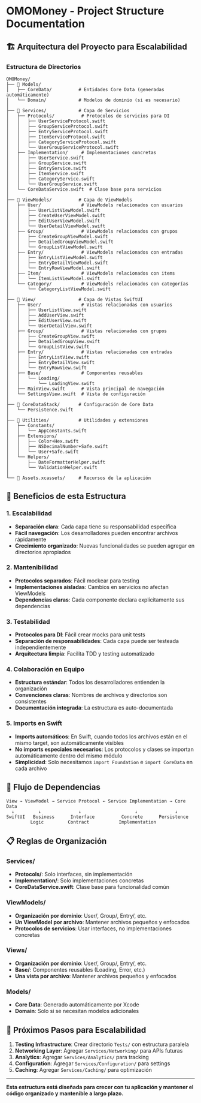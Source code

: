 # OMOMoney - Project Structure Documentation

## 🏗️ **Arquitectura del Proyecto para Escalabilidad**

### **Estructura de Directorios**

```
OMOMoney/
├── 📁 Models/
│   ├── CoreData/          # Entidades Core Data (generadas automáticamente)
│   └── Domain/            # Modelos de dominio (si es necesario)
│
├── 📁 Services/            # Capa de Servicios
│   ├── Protocols/          # Protocolos de servicios para DI
│   │   ├── UserServiceProtocol.swift
│   │   ├── GroupServiceProtocol.swift
│   │   ├── EntryServiceProtocol.swift
│   │   ├── ItemServiceProtocol.swift
│   │   ├── CategoryServiceProtocol.swift
│   │   └── UserGroupServiceProtocol.swift
│   ├── Implementation/     # Implementaciones concretas
│   │   ├── UserService.swift
│   │   ├── GroupService.swift
│   │   ├── EntryService.swift
│   │   ├── ItemService.swift
│   │   ├── CategoryService.swift
│   │   └── UserGroupService.swift
│   └── CoreDataService.swift  # Clase base para servicios
│
├── 📁 ViewModels/          # Capa de ViewModels
│   ├── User/               # ViewModels relacionados con usuarios
│   │   ├── UserListViewModel.swift
│   │   ├── CreateUserViewModel.swift
│   │   ├── EditUserViewModel.swift
│   │   └── UserDetailViewModel.swift
│   ├── Group/              # ViewModels relacionados con grupos
│   │   ├── CreateGroupViewModel.swift
│   │   ├── DetailedGroupViewModel.swift
│   │   └── GroupListViewModel.swift
│   ├── Entry/              # ViewModels relacionados con entradas
│   │   ├── EntryListViewModel.swift
│   │   ├── EntryDetailViewModel.swift
│   │   └── EntryRowViewModel.swift
│   ├── Item/               # ViewModels relacionados con items
│   │   └── ItemListViewModel.swift
│   └── Category/           # ViewModels relacionados con categorías
│       └── CategoryListViewModel.swift
│
├── 📁 View/                # Capa de Vistas SwiftUI
│   ├── User/               # Vistas relacionadas con usuarios
│   │   ├── UserListView.swift
│   │   ├── AddUserView.swift
│   │   ├── EditUserView.swift
│   │   └── UserDetailView.swift
│   ├── Group/              # Vistas relacionadas con grupos
│   │   ├── CreateGroupView.swift
│   │   ├── DetailedGroupView.swift
│   │   └── GroupListView.swift
│   ├── Entry/              # Vistas relacionadas con entradas
│   │   ├── EntryListView.swift
│   │   ├── EntryDetailView.swift
│   │   └── EntryRowView.swift
│   ├── Base/               # Componentes reusables
│   │   └── Loading/
│   │       └── LoadingView.swift
│   ├── MainView.swift      # Vista principal de navegación
│   └── SettingsView.swift  # Vista de configuración
│
├── 📁 CoreDataStack/       # Configuración de Core Data
│   └── Persistence.swift
│
├── 📁 Utilities/           # Utilidades y extensiones
│   ├── Constants/
│   │   └── AppConstants.swift
│   ├── Extensions/
│   │   ├── Color+Hex.swift
│   │   ├── NSDecimalNumber+Safe.swift
│   │   └── User+Safe.swift
│   └── Helpers/
│       ├── DateFormatterHelper.swift
│       └── ValidationHelper.swift
│
└── 📁 Assets.xcassets/     # Recursos de la aplicación
```

## 🎯 **Beneficios de esta Estructura**

### **1. Escalabilidad**
- **Separación clara**: Cada capa tiene su responsabilidad específica
- **Fácil navegación**: Los desarrolladores pueden encontrar archivos rápidamente
- **Crecimiento organizado**: Nuevas funcionalidades se pueden agregar en directorios apropiados

### **2. Mantenibilidad**
- **Protocolos separados**: Fácil mockear para testing
- **Implementaciones aisladas**: Cambios en servicios no afectan ViewModels
- **Dependencias claras**: Cada componente declara explícitamente sus dependencias

### **3. Testabilidad**
- **Protocolos para DI**: Fácil crear mocks para unit tests
- **Separación de responsabilidades**: Cada capa puede ser testeada independientemente
- **Arquitectura limpia**: Facilita TDD y testing automatizado

### **4. Colaboración en Equipo**
- **Estructura estándar**: Todos los desarrolladores entienden la organización
- **Convenciones claras**: Nombres de archivos y directorios son consistentes
- **Documentación integrada**: La estructura es auto-documentada

### **5. Imports en Swift**
- **Imports automáticos**: En Swift, cuando todos los archivos están en el mismo target, son automáticamente visibles
- **No imports especiales necesarios**: Los protocolos y clases se importan automáticamente dentro del mismo módulo
- **Simplicidad**: Solo necesitamos `import Foundation` e `import CoreData` en cada archivo

## 🔄 **Flujo de Dependencias**

```
View → ViewModel → Service Protocol ← Service Implementation → Core Data
  ↓         ↓              ↓                    ↓              ↓
SwiftUI   Business      Interface          Concrete      Persistence
         Logic         Contract           Implementation
```

## 📋 **Reglas de Organización**

### **Services/**
- **Protocols/**: Solo interfaces, sin implementación
- **Implementation/**: Solo implementaciones concretas
- **CoreDataService.swift**: Clase base para funcionalidad común

### **ViewModels/**
- **Organización por dominio**: User/, Group/, Entry/, etc.
- **Un ViewModel por archivo**: Mantener archivos pequeños y enfocados
- **Protocolos de servicios**: Usar interfaces, no implementaciones concretas

### **Views/**
- **Organización por dominio**: User/, Group/, Entry/, etc.
- **Base/**: Componentes reusables (Loading, Error, etc.)
- **Una vista por archivo**: Mantener archivos pequeños y enfocados

### **Models/**
- **Core Data**: Generado automáticamente por Xcode
- **Domain**: Solo si se necesitan modelos adicionales

## 🚀 **Próximos Pasos para Escalabilidad**

1. **Testing Infrastructure**: Crear directorio `Tests/` con estructura paralela
2. **Networking Layer**: Agregar `Services/Networking/` para APIs futuras
3. **Analytics**: Agregar `Services/Analytics/` para tracking
4. **Configuration**: Agregar `Services/Configuration/` para settings
5. **Caching**: Agregar `Services/Caching/` para optimización

---

**Esta estructura está diseñada para crecer con tu aplicación y mantener el código organizado y mantenible a largo plazo.**
